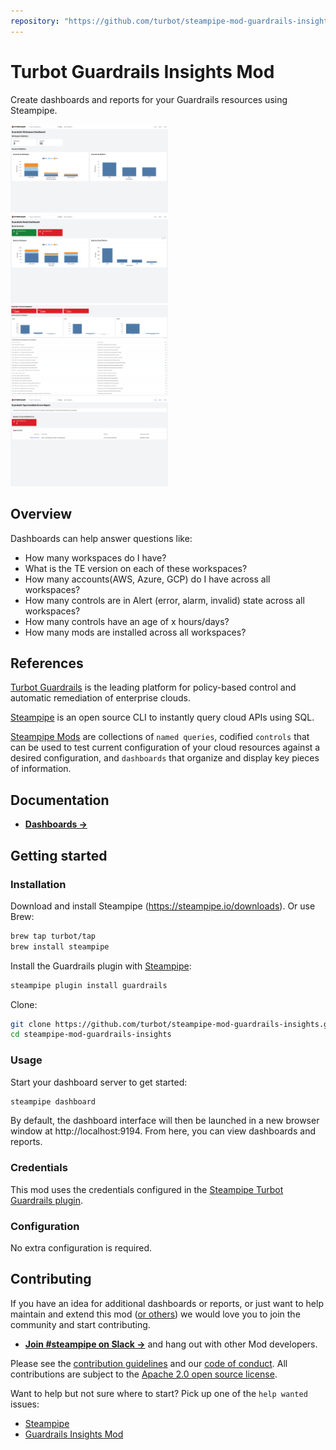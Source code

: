 ```yaml
---
repository: "https://github.com/turbot/steampipe-mod-guardrails-insights"
---
```


# Turbot Guardrails Insights Mod

Create dashboards and reports for your Guardrails resources using Steampipe.

<img src="https://raw.githubusercontent.com/turbot/steampipe-mod-guardrails-insights/main/docs/images/guardrails_workspace_dashboard.png" width="50%" type="thumbnail"/>
<img src="https://raw.githubusercontent.com/turbot/steampipe-mod-guardrails-insights/main/docs/images/guardrails_mods_dashboard.png" width="50%" type="thumbnail"/>
<img src="https://raw.githubusercontent.com/turbot/steampipe-mod-guardrails-insights/main/docs/images/guardrails_controls_dashboard.png" width="50%" type="thumbnail"/>
<img src="https://raw.githubusercontent.com/turbot/steampipe-mod-guardrails-insights/main/docs/images/guardrails_type_installed_error_report.png" width="50%" type="thumbnail"/>

## Overview

Dashboards can help answer questions like:

- How many workspaces do I have?
- What is the TE version on each of these workspaces?
- How many accounts(AWS, Azure, GCP) do I have across all workspaces?
- How many controls are in Alert (error, alarm, invalid) state across all workspaces?
- How many controls have an age of x hours/days?
- How many mods are installed across all workspaces?

## References

[Turbot Guardrails](https://turbot.com/guardrails) is the leading platform for policy-based control and automatic remediation of enterprise clouds.

[Steampipe](https://steampipe.io) is an open source CLI to instantly query cloud APIs using SQL.

[Steampipe Mods](https://steampipe.io/docs/reference/mod-resources#mod) are collections of `named queries`, codified `controls` that can be used to test current configuration of your cloud resources against a desired configuration, and `dashboards` that organize and display key pieces of information.

## Documentation

- **[Dashboards →](https://hub.steampipe.io/mods/turbot/guardrails_insights/dashboards)**

## Getting started

### Installation

Download and install Steampipe (https://steampipe.io/downloads). Or use Brew:

```sh
brew tap turbot/tap
brew install steampipe
```

Install the Guardrails plugin with [Steampipe](https://steampipe.io):

```sh
steampipe plugin install guardrails
```

Clone:

```sh
git clone https://github.com/turbot/steampipe-mod-guardrails-insights.git
cd steampipe-mod-guardrails-insights
```

### Usage

Start your dashboard server to get started:

```sh
steampipe dashboard
```

By default, the dashboard interface will then be launched in a new browser window at http://localhost:9194. From here, you can view dashboards and reports.

### Credentials

This mod uses the credentials configured in the [Steampipe Turbot Guardrails plugin](https://hub.steampipe.io/plugins/turbot/guardrails).

### Configuration

No extra configuration is required.

## Contributing

If you have an idea for additional dashboards or reports, or just want to help maintain and extend this mod ([or others](https://github.com/topics/steampipe-mod)) we would love you to join the community and start contributing.

- **[Join #steampipe on Slack →](https://turbot.com/community/join)** and hang out with other Mod developers.

Please see the [contribution guidelines](https://github.com/turbot/steampipe/blob/main/CONTRIBUTING.md) and our [code of conduct](https://github.com/turbot/steampipe/blob/main/CODE_OF_CONDUCT.md). All contributions are subject to the [Apache 2.0 open source license](https://github.com/turbot/steampipe-mod-guardrails-insights/blob/main/LICENSE).

Want to help but not sure where to start? Pick up one of the `help wanted` issues:

- [Steampipe](https://github.com/turbot/steampipe/labels/help%20wanted)
- [Guardrails Insights Mod](https://github.com/turbot/steampipe-mod-guardrails-insights/labels/help%20wanted)
